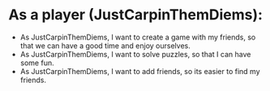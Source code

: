 # As a player (JustCarpinThemDiems):

<!-- currently not actually in use yet -->

- As JustCarpinThemDiems, I want to create a game with my friends, so that we can have a good time and enjoy ourselves.
- As JustCarpinThemDiems, I want to solve puzzles, so that I can have some fun.
- As JustCarpinThemDiems, I want to add friends, so its easier to find my friends.
